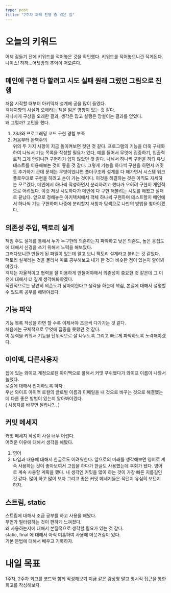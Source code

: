 ```yaml
---
type: post
title: "2주차 과제 진행 중 겪은 일"
---
```


# 오늘의 키워드
어제 잠들기 전에 키워드를 적어놓은 것을 확인했다.
키워드를 적어놓으니깐 적게된다.
나이스! 하하...어젯밤의 추억이 떠오른다.

## 메인에 구현 다 할려고 시도 실패 원래 그렸던 그림으로 진행
처음 시작할 때부터 아키텍처 설계에 공을 많이 들였다.  
객체지향의 사실과 오해라는 책을 읽은 영향이 있는 것 같다.  
지나치게 구상을 오래한 결과, 생각은 많고 실행은 망설이는 결과를 얻었다.  
왜 그럴까? 고민을 했다.  
1. 자바와 프로그래밍 코드 구현 경험 부족  
2. 처음부터 완벽주의  
위의 두 가지 사항이 지금 돌이켜보면 컷던 것 같다.
프로그램의 기능을 더욱 구체화하여 나눠서 기능 목록을 작성할 필요가 있다, 예를 들어서 무엇에 집중하기, 입출력 로직
그게 안되니깐 구현하기 쉽지 않았던 것 같다.
나눠서 하나씩 구현을 하되 유닛테스트를 이용해보는 것이 좋을 것 같다.
그렇게 기능을 하나씩 구현을 하면서 커밋도 추가하기
근데 문제는 무엇이었냐면 폴더구조와 설계를 다 해가면서 시스템 워크플로우대로 구현을 하려고 손이 가는 것이다.
이것을 해결하는 것은 아직도 자세히는 모르겠다, 메인에서 하나씩 작성하면서 분리하려고 했다가 오히려 구현이 개인적으로 어려웠다.
이것 저것 시도하다가 메인에 다 구현 해볼려는 시도를 해봤고 실패로 끝났다.
앞으로 정해놓은 아키텍처에서 객체 하나씩 구현하며 테스트할지 메인에서 하나씩 기능 구현하며 나중에 분리할지 서칭과 탐색으로 나만의 방법을 찾아야겠다.


## 의존성 주입, 팩토리 설계
책임 주도 설계를 통해서 누가 누구한테 의존하는지 파악하고 낮은 의존도, 높은 응집도에 대해서 신경을 쓰기 위해서 노력을 해보았다.  
그러다보니깐 만들게 된 파일이 있는데 알고 보니 팩토리 설계라고 불리는 것 같았다.  
팩토리 설계라는 것을 몰라서 따로 공부해보고 내가 한 것과 비슷한 점이 있는지 알아봐야겠다.  
객체는 자율적이고 협력을 잘 이용하게 만들어야해서 의존성이 중요한 것 같은데 그 이유에 대해서 더 깊게 생각해봐야겠다.  
직관적으로는 당연히 의존도가 낮아야한다고 생각을 하는데 핵심, 본질에 대해서 설명할 수 있도록 공부를 해봐야겠다.  

## 기능 파악
기능 목록 작성을 하면 할 수록 이제서야 조금씩 다가가는 것 같다.  
처음에는 구체적으로 무엇에 집중을 못했던 것 같다.  
이 능력을 키워서 기능을 단위적으로 잘 나누도록 그리고 빠르게 파악하도록 노력해야겠다.  

## 아이맥, 다른사용자
집에 있는 와이프 계정으로된 아이맥으로 풀해서 커밋 푸쉬했다가 와이프 이름이 나와서 놀랬다.  
로컬에 대해서 인지하도록 하자.  
우선 와이프 아이맥 로컬의 글로벌 이름과 이메일을 내 것으로 바꾸는 것으로 해결했는데 다른 좋은 방법이 있는지 알아봐야겠다.  
( 사용자를 바꾸면 될라나?.. )

## 커밋 메세지
커밋 메세지 작성이 사실 너무 어렵다.  
어려운 이유에 대해서 생각을 해봤다.  
1. 영어
2. 타입과 내용에 대해서 한글로도 어려워한다.
앞으로의 미래를 생각해보면 영어로 계속 사용하는 것이 좋아보여서 고집을 하다가 한글도 사용했는데 후회가 됐다.
영어로 계속 사용할 계획을 했다.
내 생각엔 커밋을 많이 하는 것이 가장 빠른 지름길인 것 같다.
많이 하고 많이 보자 그리고 좋은 커밋 메세지들은 적던지 유심히 보던지 하자.

## 스트림, static
스트림에 대해서 조금 공부를 하고 사용을 해봤다.  
무언가 필터링하는 것이 편하게 느껴졌다.  
왜 사용하는지에 대해서 본질적으로 생각할 필요가 있는 것 같다.  
static, final 에 대해서 아직 미흡하여 사용에 머뭇거림이 있다.  
기본 문법에 대해서 배우고 기록하자.  

# 내일 목표
1주차, 2주차 회고를 코드와 함께 작성해보기
지금 같은 감상평 말고 명시적 접근을 통한 회고를 작성해보자.
